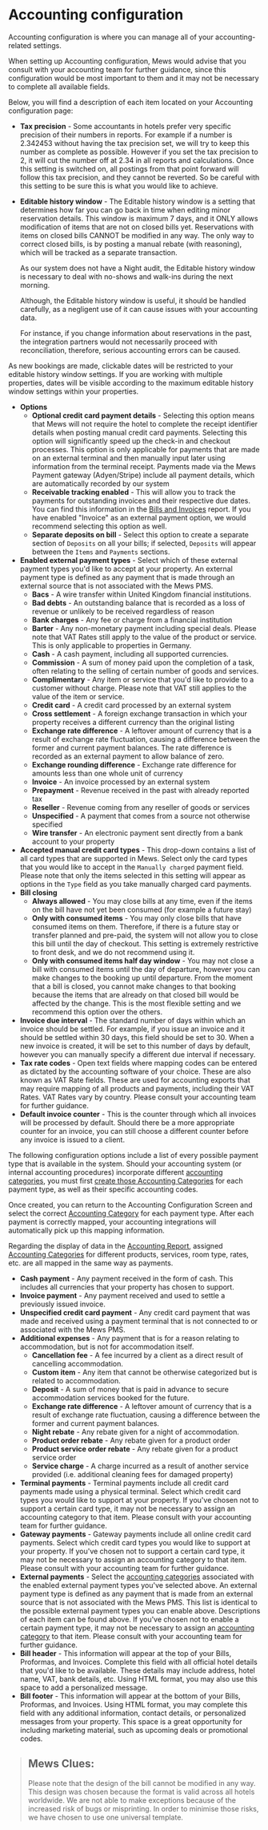 # Accounting configuration

Accounting configuration is where you can manage all of your accounting-related settings.

When setting up Accounting configuration, Mews would advise that you consult with your accounting team for further guidance, since this configuration would be most important to them and it may not be necessary to complete all available fields.

Below, you will find a description of each item located on your Accounting configuration page:

* **Tax precision** - Some accountants in hotels prefer very specific precision of their numbers in reports. For example if a number is 2.342453 without having the tax precision set, we will try to keep this number as complete as possible. However if you set the tax precision to 2, it will cut the number off at 2.34 in all reports and calculations. Once this setting is switched on, all postings from that point forward will follow this tax precision, and they cannot be reverted. So be careful with this setting to be sure this is what you would like to achieve.
* **Editable history window** - The Editable history window is a setting that determines how far you can go back in time when editing minor reservation details. This window is maximum 7 days, and it ONLY allows modification of items that are not on closed bills yet. Reservations with items on closed bills CANNOT be modified in any way. The only way to correct closed bills, is by posting a manual rebate \(with reasoning\), which will be tracked as a separate transaction.

  As our system does not have a Night audit, the Editable history window is necessary to deal with no-shows and walk-ins during the next morning.

  Although, the Editable history window is useful, it should be handled carefully, as a negligent use of it can cause issues with your accounting data.

  For instance, if you change information about reservations in the past, the integration partners would not necessarily proceed with reconciliation, therefore, serious accounting errors can be caused.

As new bookings are made, clickable dates will be restricted to your editable history window settings. If you are working with multiple properties, dates will be visible according to the maximum editable history window settings within your properties.

* **Options**
  * **Optional credit card payment details** - Selecting this option means that Mews will not require the hotel to complete the receipt identifier details when posting manual credit card payments. Selecting this option will significantly speed up the check-in and checkout processes. This option is only applicable for payments that are made on an external terminal and then manually input later using information from the terminal receipt. Payments made via the Mews Payment gateway \(Adyen/Stripe\) include all payment details, which are automatically recorded by our system
  * **Receivable tracking enabled** - This will allow you to track the payments for outstanding invoices and their respective due dates. You can find this information in the [Bills and Invoices](../../reports/bills-and-invoices.md) report. If you have enabled "Invoice" as an external payment option, we would recommend selecting this option as well.
  * **Separate deposits on bill** - Select this option to create a separate section of `Deposits` on all your bills; if selected, `Deposits` will appear between the `Items` and `Payments` sections.
* **Enabled external payment types** - Select which of these external payment types you'd like to accept at your property. An external payment type is defined as any payment that is made through an external source that is not associated with the Mews PMS.
  * **Bacs** - A wire transfer within United Kingdom financial institutions.
  * **Bad debts** - An outstanding balance that is recorded as a loss of revenue or unlikely to be received regardless of reason
  * **Bank charges** - Any fee or charge from a financial institution 
  * **Barter** - Any non-monetary payment including special deals. Please note that VAT Rates still apply to the value of the product or service. This is only applicable to properties in Germany.
  * **Cash** - A cash payment, including all supported currencies. 
  * **Commission** - A sum of money paid upon the completion of a task, often relating to the selling of certain number of goods and services.
  * **Complimentary** - Any item or service that you'd like to provide to a customer without charge. Please note that VAT still applies to the value of the item or service. 
  * **Credit card** - A credit card processed by an external system
  * **Cross settlement** - A foreign exchange transaction in which your property receives a different currency than the original listing
  * **Exchange rate difference** - A leftover amount of currency that is a result of exchange rate fluctuation, causing a difference between the former and current payment balances. The rate difference is recorded as an external payment to allow balance of zero.
  * **Exchange rounding difference** - Exchange rate difference for amounts less than one whole unit of currency
  * **Invoice** - An invoice processed by an external system
  * **Prepayment** - Revenue received in the past with already reported tax
  * **Reseller** - Revenue coming from any reseller of goods or services
  * **Unspecified** - A payment that comes from a source not otherwise specified 
  * **Wire transfer** - An electronic payment sent directly from a bank account to your property
* **Accepted manual credit card types** - This drop-down contains a list of all card types that are supported in Mews. Select only the card types that you would like to accept in the `Manually charged` payment field. Please note that only the items selected in this setting will appear as options in the `Type` field as you take manually charged card payments. 
* **Bill closing**
  * **Always allowed** - You may close bills at any time, even if the items on the bill have not yet been consumed \(for example a future stay\)
  * **Only with consumed items** - You may only close bills that have consumed items on them. Therefore, if there is a future stay or transfer planned and pre-paid, the system will not allow you to close this bill until the day of checkout. This setting is extremely restrictive to front desk, and we do not recommend using it.
  * **Only with consumed items half day window** - You may not close a bill with consumed items until the day of departure, however you can make changes to the booking up until departure. From the moment that a bill is closed, you cannot make changes to that booking because the items that are already on that closed bill would be affected by the change. This is the most flexible setting and we recommend this option over the others.
* **Invoice due interval** - The standard number of days within which an invoice should be settled. For example, if you issue an invoice and it should be settled within 30 days, this field should be set to 30. When a new invoice is created, it will be set to this number of days by default, however you can manually specify a different due interval if necessary.
* **Tax rate codes** - Open text fields where mapping codes can be entered as dictated by the accounting software of your choice. These are also known as VAT Rate fields. These are used for accounting exports that may require mapping of all products and payments, including their VAT Rates. VAT Rates vary by country. Please consult your accounting team for further guidance.
* **Default invoice counter** - This is the counter through which all invoices will be processed by default. Should there be a more appropriate counter for an invoice, you can still choose a different counter before any invoice is issued to a client. 

The following configuration options include a list of every possible payment type that is available in the system. Should your accounting system \(or internal accounting procedures\) incorporate different [accounting categories](accounting-categories.md), you must first [create those Accounting Categories](https://github.com/mews-systems/commander-guide/tree/aba4aad5c9d2bc8ec74b2a6c202f25d981c8b45b/settings/finance-settings/accounting-categories/create-an-accounting-category.md) for each payment type, as well as their specific accounting codes.

Once created, you can return to the Accounting Configuration Screen and select the correct [Accounting Category](accounting-categories.md) for each payment type. After each payment is correctly mapped, your accounting integrations will automatically pick up this mapping information.

Regarding the display of data in the [Accounting Report](../../reports/accounting-report.md), assigned [Accounting Categories](accounting-categories.md) for different products, services, room type, rates, etc. are all mapped in the same way as payments.

* **Cash payment** - Any payment received in the form of cash. This includes all currencies that your property has chosen to support. 
* **Invoice payment** - Any payment received and used to settle a previously issued invoice. 
* **Unspecified credit card payment** - Any credit card payment that was made and received using a payment terminal that is not connected to or associated with the Mews PMS.
* **Additional expenses** - Any payment that is for a reason relating to accommodation, but is not for accommodation itself.
  * **Cancellation fee** - A fee incurred by a client as a direct result of cancelling accommodation. 
  * **Custom item** - Any item that cannot be otherwise categorized but is related to accommodation. 
  * **Deposit** - A sum of money that is paid in advance to secure accommodation services booked for the future.
  * **Exchange rate difference** - A leftover amount of currency that is a result of exchange rate fluctuation, causing a difference between the former and current payment balances. 
  * **Night rebate** - Any rebate given for a night of accommodation. 
  * **Product order rebate** - Any rebate given for a product order
  * **Product service order rebate** - Any rebate given for a product service order
  * **Service charge** - A charge incurred as a result of another service provided \(i.e. additional cleaning fees for damaged property\)
* **Terminal payments** - Terminal payments include all credit card payments made using a physical terminal. Select which credit card types you would like to support at your property. If you've chosen not to support a certain card type, it may not be necessary to assign an accounting category to that item. Please consult with your accounting team for further guidance.
* **Gateway payments** - Gateway payments include all online credit card payments. Select which credit card types you would like to support at your property. If you've chosen not to support a certain card type, it may not be necessary to assign an accounting category to that item. Please consult with your accounting team for further guidance.
* **External payments** - Select the [accounting categories](accounting-categories.md) associated with the enabled external payment types you've selected above. An external payment type is defined as any payment that is made from an external source that is not associated with the Mews PMS. This list is identical to the possible external payment types you can enable above. Descriptions of each item can be found above. If you've chosen not to enable a certain payment type, it may not be necessary to assign an [accounting category](accounting-categories.md) to that item. Please consult with your accounting team for further guidance.
* **Bill header** - This information will appear at the top of your Bills, Proformas, and Invoices. Complete this field with all official hotel details that you'd like to be available. These details may include address, hotel name, VAT, bank details, etc. Using HTML format, you may also use this space to add a personalized message.
* **Bill footer** - This information will appear at the bottom of your Bills, Proformas, and Invoices. Using HTML format, you may complete this field with any additional information, contact details, or personalized messages from your property. This space is a great opportunity for including marketing material, such as upcoming deals or promotional codes.

> ## Mews Clues:
>
> Please note that the design of the bill cannot be modified in any way. This design was chosen because the format is valid across all hotels worldwide. We are not able to make exceptions because of the increased risk of bugs or misprinting. In order to minimise those risks, we have chosen to use one universal template.

